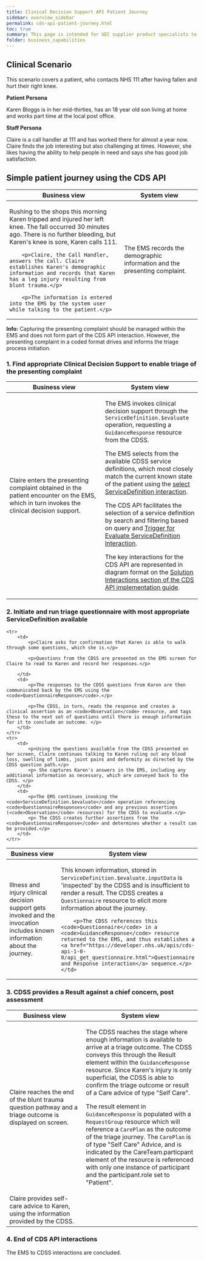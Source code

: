```yaml
---
title: Clinical Decision Support API Patient Journey
sidebar: overview_sidebar
permalink: cds-api-patient-journey.html
toc: true
summary: This page is intended for UEC supplier product specialists to understand the business context when adopting the CDS API standard, through an attempt to describe how CDS API FHIR resources and interactions could be used to support a simple patient journey.
folder: business_capabilities
---
```


## Clinical Scenario
This scenario covers a patient, who contacts NHS 111 after having fallen and hurt their right knee.

**Patient Persona** 

Karen Bloggs is in her mid-thirties, has an 18 year old son living at home and works part time at the local post office.

**Staff Persona**

Claire is a call handler at 111 and has worked there for almost a year now. Claire finds the job interesting but also challenging at times. However, she likes having the ability to help people in need and says she has good job satisfaction.

## Simple patient journey using the CDS API

<table>
    <colgroup>
        <col width="60%" />
        <col width="40%" />
    </colgroup>
    <thead>
      <tr>
        <th>Business view</th>
        <th>System view</th>
    </tr>
</thead>
<tr>
    <td>
        <p>Rushing to the shops this morning Karen tripped and injured her left knee. The fall occurred 30 minutes ago. There is no further bleeding, but Karen's knee is sore, Karen calls 111.</p>

        <p>Claire, the Call Handler, answers the call. Claire establishes Karen's demographic information and records that Karen has a leg injury resulting from blunt trauma.</p>

        <p>The information is entered into the EMS by the system user while talking to the patient.</p>
</td>
    <td><p>The EMS records the demographic information and the presenting complaint.</p></td>
</tr>
</table>

<div class="alert alert-info" role="alert">
    <i class="fa fa-info-circle"></i> 
    <b>Info:</b> Capturing the presenting complaint should be managed within the EMS and does not form part of the CDS API interaction. However, the presenting complaint in a coded format drives and informs the triage process initiation. 
</div>



### 1. Find appropriate Clinical Decision Support to enable triage of the presenting complaint

<table class="table">
    <colgroup>
        <col width="50%" />
        <col width="50%" />
    </colgroup>
    <thead>
        <tr>
            <th>Business view</th>
            <th>System view</th>
        </tr>
    </thead>
    <tr>
        <td>
          <p>
          Claire enters the presenting complaint obtained in the patient encounter on the EMS, which in turn invokes the clinical decision support. </p>
      </td>
      <td>        
          <p>The EMS invokes clinical decision support through the <code>ServiceDefinition.$evaluate</code> operation, requesting a <code>GuidanceResponse</code> resource from the CDSS.</p>
          <p>The EMS selects from the available CDSS service definitions, which most closely match the current known state of the patient using the <a href="https://developer.nhs.uk/apis/cds-api-1-0-0/api_get_service_definition.html">select ServiceDefinition interaction</a>.</p>
          <p>
              The CDS API facilitates the selection of a service definition by search and filtering based on query and <a href="https://developer.nhs.uk/apis/cds-api-1-0-0/api_post_service_definition.html">Trigger for Evaluate ServiceDefinition Interaction</a>.
          </p>
          <p>The key interactions for the CDS API are represented in diagram format on the <a href="https://developer.nhs.uk/apis/cds-api-1-0-0/solution_interactions.html">Solution Interactions section of the CDS API implementation guide</a>. </p>
      </td>
  </tr>
</table>

### 2. Initiate and run triage questionnaire with most appropriate ServiceDefinition available

<table class="table">
    <colgroup>
        <col width="50%" />
        <col width="50%" />
    </colgroup>
    <thead>
        <tr>
            <th>Business view</th>
            <th>System view</th>
        </tr>
    </thead>
    <tr>
        <td>
          <p>Illness and injury clinical decision support gets invoked and the invocation includes known information about the journey.</p>
      </td>
      <td>
        <p>This known information, stored in <code>ServiceDefinition.$evaluate.inputData</code> is 'inspected' by the CDSS and is insufficient to render a result. The CDSS creates a <code>Questionnaire</code> resource to elicit more information about the journey.</p> 

        <p>The CDSS references this <code>Questionnaire</code> in a <code>GuidanceResponse</code> resource returned to the EMS, and thus establishes a <a href="https://developer.nhs.uk/apis/cds-api-1-0-0/api_get_questionnaire.html">Questionnaire and Response interaction</a> sequence.</p>
    </td>
  </tr>

    <tr>
        <td>
            <p>Claire asks for confirmation that Karen is able to walk through some questions, which she is.</p>
            
            <p>Questions from the CDSS are presented on the EMS screen for Claire to read to Karen and record her responses.</p>
            
        </td>
        <td>
            <p>The responses to the CDSS questions from Karen are then communicated back by the EMS using the <code>QuestionnaireResponse</code>.</p> 

            <p>The CDSS, in turn, reads the response and creates a clinical assertion as an <code>Observation</code> resource, and tags these to the next set of questions until there is enough information for it to conclude an outcome. </p>
        </td>
    </tr>
    <tr>
        <td>
            <p>Using the questions available from the CDSS presented on her screen, Claire continues talking to Karen ruling out any blood loss, swelling of limbs, joint pains and deformity as directed by the CDSS question path.</p>
            <p> She captures Karen's answers in the EMS, including any additional information as necessary, which are conveyed back to the CDSS. </p>
        </td>
        <td>
            <p>The EMS continues invoking the <code>ServiceDefinition.$evaluate</code> operation referencing <code>QuestionnaireResponses</code> and any previous assertions (<code>Observation</code> resources) for the CDSS to evaluate.</p>
            <p> The CDSS creates further assertions from the <code>QuestionnaireResponse</code> and determines whether a result can be provided.</p>
        </td>
    </tr>
</table>

### 3. CDSS provides a Result against a chief concern, post assessment

<table class="table">
    <colgroup>
        <col width="40%" />
        <col width="60%" />
    </colgroup>
    <thead>
        <tr>
            <th>Business view</th>
            <th>System view</th>
        </tr>
    </thead>
    <tr>
        <td>
          <p>Claire reaches the end of the blunt trauma question pathway and a triage outcome is displayed on screen.</p>
      </td>
      <td>
          <p>
          The CDSS reaches the stage where enough information is available to arrive at a triage outcome. The CDSS conveys this through the Result element within the <code>GuidanceResponse</code> resource. Since Karen's injury is only superficial, the CDSS is able to confirm the triage outcome or result of a Care advice of type "Self Care". 
      </p>
          <p>
            The result element in <code>GuidanceResponse</code> is populated with a <code>RequestGroup</code> resource which will reference a <code>CarePlan</code> as the outcome of the triage journey. The <code>CarePlan</code> is of type "Self Care" Advice, and is indicated by the CareTeam.particpant element of the resource is referenced with only one instance of participant and the participant.role set to "Patient".
        </p>
    </td> 
</tr>
<tr>
    <td>
        Claire provides self-care advice to Karen, using the information provided by the CDSS. 
    </td>
    <td>
    </td>
</tr>
</table>


### 4. End of CDS API interactions
The EMS to CDSS interactions are concluded.
